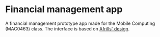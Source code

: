 # Financial management app

A financial management prototype app made for the Mobile Computing (MAC0463) class. The interface is based on [
Afrills' design](https://dribbble.com/shots/14363799-DOMPET-Q-Financial-Management-App).

<!-- A file .env should be created in the project  root folder with the following content:
```
WEATHER_API_KEY=API_KEY
```
where API_KEY is the key from the [OpenWeather](
https://home.openweathermap.org/) website. -->
<!-- 
Presentation video [here](https://drive.google.com/file/d/1NFsFo5zpEMDrpcaEMSTwpxNWi1JG3-C5/view?usp=sharing). -->
